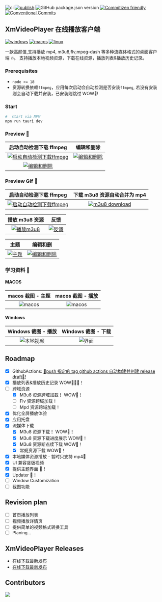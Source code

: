 ![ci](https://img.shields.io/github/actions/workflow/status/singcl/XmVideoPlayer/main.yml?branch=master&?label=build&logo=github)
[![publish](https://github.com/singcl/XmVideoPlayer/actions/workflows/main.yml/badge.svg)](https://github.com/singcl/XmVideoPlayer/actions/workflows/main.yml)
![GitHub package.json version](https://img.shields.io/github/package-json/v/singcl/XmVideoPlayer)
[![Commitizen friendly](https://img.shields.io/badge/commitizen-friendly-brightgreen.svg)](http://commitizen.github.io/cz-cli/)
[![Conventional Commits](https://img.shields.io/badge/Conventional%20Commits-1.0.0-%23FE5196?logo=conventionalcommits&logoColor=white)](https://conventionalcommits.org)

## XmVideoPlayer 在线播放客户端

[![windows](https://img.shields.io/badge/Windows-0078D6?style=for-the-badge&logo=windows&logoColor=white)](https://github.com/singcl/XmVideoPlayer/releases)
[![macos](https://img.shields.io/badge/mac%20os-000000?style=for-the-badge&logo=apple&logoColor=white)](https://github.com/singcl/XmVideoPlayer/releases)
[![linux](https://img.shields.io/badge/Linux-FCC624?style=for-the-badge&logo=linux&logoColor=black)](https://github.com/singcl/XmVideoPlayer/releases)

一款高颜值,支持播放 mp4, m3u8,flv,mpeg-dash 等多种流媒体格式的桌面客户端 🔥。
支持播放本地视频资源，下载在线资源，播放列表&播放历史记录。

### Prerequisites

- `node >= 18`
- 资源转换依赖`ffmpeg`，应用每次启动会自动检测是否安装`ffmpeg`, 若没有安装则会自动下载并安装，已安装则跳过 WOW🎉!

### Start

```sh
#  start via NPM
npm run tauri dev
```

### Preview 🤩

|                                                                                           启动自动检测下载 ffmpeg                                                                                           |                                                                                        编辑和删除                                                                                        |
| :---------------------------------------------------------------------------------------------------------------------------------------------------------------------------------------------------------: | :--------------------------------------------------------------------------------------------------------------------------------------------------------------------------------------: |
| [![启动自动检测下载ffmpeg](https://img.picgo.net/2024/05/28/ffmpeg2ac49a43a24f286e.gif)](https://www.picgo.net/image/%E5%90%AF%E5%8A%A8%E8%87%AA%E5%8A%A8%E6%A3%80%E6%B5%8B%E4%B8%8B%E8%BD%BDffmpeg.SPUkSq) | [![编辑和删除](https://img.picgo.net/2024/05/28/d940986e0326a3e42934e8ac11fd32e0ce89b826259ba990.gif)](https://www.picgo.net/image/%E7%BC%96%E8%BE%91%E5%92%8C%E5%88%A0%E9%99%A4.SPU8D2) |
|          [![编辑和删除](https://img.picgo.net/2024/06/07/75a0169feece420655b95640841444bc0b34c0dadad76dc3.gif)](https://www.picgo.net/image/%E7%BC%96%E8%BE%91%E5%92%8C%E5%88%A0%E9%99%A4.SgZ13q)           |

### Preview Gif 🤩

|                                                                                            启动自动检测下载 ffmpeg                                                                                             |                                                        下载 m3u8 资源自动合并为 mp4                                                         |
| :------------------------------------------------------------------------------------------------------------------------------------------------------------------------------------------------------------: | :-----------------------------------------------------------------------------------------------------------------------------------------: |
| [![启动自动检测下载ffmpeg](https://img.picgo.net/2024/05/28/ffmpeg2ac49a43a24f286e.md.gif)](https://www.picgo.net/image/%E5%90%AF%E5%8A%A8%E8%87%AA%E5%8A%A8%E6%A3%80%E6%B5%8B%E4%B8%8B%E8%BD%BDffmpeg.SPUkSq) | [![m3u8 download](https://img.picgo.net/2024/05/28/m3u8_download15a99fd99b9008e9.md.gif)](https://www.picgo.net/image/m3u8-download.SPU1NW) |

|                                                             播放 m3u8 资源                                                             |                                                                            反馈                                                                            |
| :------------------------------------------------------------------------------------------------------------------------------------: | :--------------------------------------------------------------------------------------------------------------------------------------------------------: |
| [![播放m3u8](https://img.picgo.net/2024/05/28/m3u8601a4f219e6142de.md.gif)](https://www.picgo.net/image/%E6%92%AD%E6%94%BEm3u8.SPUUVi) | [![反馈](https://img.picgo.net/2024/05/28/c0a7babc91b0b7fe52d1c8a54e58a1b604816655f83bc3fa.md.gif)](https://www.picgo.net/image/%E5%8F%8D%E9%A6%88.SPUow4) |

|                                                                            主题                                                                            |                                                                                          编辑和删                                                                                           |
| :--------------------------------------------------------------------------------------------------------------------------------------------------------: | :-----------------------------------------------------------------------------------------------------------------------------------------------------------------------------------------: |
| [![主题](https://img.picgo.net/2024/05/28/fcc87cf2cb4c6d82b9eaf707f3d4a6efaf5c76b0b78d4bcb.md.gif)](https://www.picgo.net/image/%E4%B8%BB%E9%A2%98.SPUWhu) | [![编辑和删除](https://img.picgo.net/2024/05/28/d940986e0326a3e42934e8ac11fd32e0ce89b826259ba990.md.gif)](https://www.picgo.net/image/%E7%BC%96%E8%BE%91%E5%92%8C%E5%88%A0%E9%99%A4.SPU8D2) |

### 学习资料 🤩

#### MACOS

|                      macos 截图 - 主题                       |                      macos 截图 - 播放                       |
| :----------------------------------------------------------: | :----------------------------------------------------------: |
| ![macos](https://s2.loli.net/2022/10/31/sgWo4AHpKqFLlRr.jpg) | ![macos](https://s2.loli.net/2022/10/31/qnY7IGduLh415JQ.jpg) |

#### Windows

|                       Windows 截图 - 播放                       |                     Windows 截图 - 下载                     |
| :-------------------------------------------------------------: | :---------------------------------------------------------: |
| ![本地视频](https://s2.loli.net/2022/10/10/jVI1m54AwbckHR2.png) | ![界面](https://s2.loli.net/2024/05/25/2HonVT5Kuw3WBDN.png) |

## Roadmap

- [x] GithubActions: [🥂push 指定的 tag github actions 自动构建并创建 release draft🥂!](https://tauri.app/zh/v1/guides/building/cross-platform)
- [x] 播放列表&播放历史记录 WOW🎉🎉🎉！
- [ ] 跨域资源
  - [x] M3u8 资源跨域加载！ WOW🎉！
  - [ ] Flv 资源跨域加载！
  - [ ] Mpd 资源跨域加载！
- [x] 优化全屏播放体验
- [x] 应用托盘
- [x] 流媒体下载
  - [x] M3u8 资源下载！ WOW🎉！
  - [x] M3u8 资源下载进度展示 WOW🎉！
  - [x] M3u8 资源断点续下载 WOW🎉！
  - [x] 常规资源下载 WOW🎉！
- [x] 本地媒体资源播放 - 暂时只支持 mp4🎉
- [x] UI 兼容竖版视频
- [x] 提供主题界面 🎉！
- [x] Updater 🎉！
- [ ] Window Customization
- [ ] 截图功能

## Revision plan

- [ ] 首页播放列表
- [ ] 视频播放详情页
- [ ] 提供简单的视频格式转换工具
- [ ] Planing...

## XmVideoPlayer Releases

- [在线下载最新发布](https://singcl-xmvideoplayer-fresh.deno.dev/)
- [在线下载最新发布](https://tauri-update-server-chi.vercel.app/)

## Contributors

[![](https://contrib.rocks/image?repo=singcl/XmVideoPlayer)](https://github.com/singcl/XmVideoPlayer/graphs/contributors)
